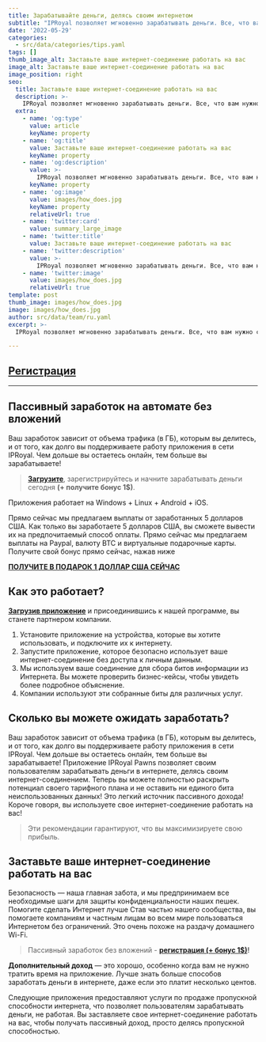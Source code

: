 ```yaml
---
title: Зарабатывайте деньги, делясь своим интернетом
subtitle: "IPRoyal позволяет мгновенно зарабатывать деньги. Все, что вам нужно сделать, чтобы начать получать доход, — это создать бесплатную учетную запись и установить наше приложение."
date: '2022-05-29'
categories:
  - src/data/categories/tips.yaml
tags: []
thumb_image_alt: Заставьте ваше интернет-соединение работать на вас
image_alt: Заставьте ваше интернет-соединение работать на вас
image_position: right
seo:
  title: Заставьте ваше интернет-соединение работать на вас
  description: >-
    IPRoyal позволяет мгновенно зарабатывать деньги. Все, что вам нужно сделать, чтобы начать получать доход, — это создать бесплатную учетную запись и установить наше приложение.
  extra:
    - name: 'og:type'
      value: article
      keyName: property
    - name: 'og:title'
      value: Заставьте ваше интернет-соединение работать на вас
      keyName: property
    - name: 'og:description'
      value: >-
        IPRoyal позволяет мгновенно зарабатывать деньги. Все, что вам нужно сделать, чтобы начать получать доход, — это создать бесплатную учетную запись и установить наше приложение.
      keyName: property
    - name: 'og:image'
      value: images/how_does.jpg
      keyName: property
      relativeUrl: true
    - name: 'twitter:card'
      value: summary_large_image
    - name: 'twitter:title'
      value: Заставьте ваше интернет-соединение работать на вас
    - name: 'twitter:description'
      value: >-
        IPRoyal позволяет мгновенно зарабатывать деньги. Все, что вам нужно сделать, чтобы начать получать доход, — это создать бесплатную учетную запись и установить наше приложение.
    - name: 'twitter:image'
      value: images/how_does.jpg
      relativeUrl: true
template: post
thumb_image: images/how_does.jpg
image: images/how_does.jpg
author: src/data/team/ru.yaml
excerpt: >-
  IPRoyal позволяет мгновенно зарабатывать деньги. Все, что вам нужно сделать, чтобы начать получать доход, — это создать бесплатную учетную запись и установить наше приложение.

---
```

## [Регистрация](https://bit.ly/3wUK8nZ "Регистрация")

----------

## Пассивный заработок на автомате без вложений ##

Ваш заработок зависит от объема трафика (в ГБ), которым вы делитесь, и от того, как долго вы поддерживаете работу приложения в сети IPRoyal. Чем дольше вы остаетесь онлайн, тем больше вы зарабатываете!

> **[Загрузите](https://bit.ly/3wUK8nZ "Пассивный заработок без вложений")**, зарегистрируйтесь и начните зарабатывать деньги сегодня **(+ получите бонус 1$)**.

Приложения работает на Windows + Linux + Android + iOS.
 
Прямо сейчас мы предлагаем выплаты от заработанных 5 долларов США. Как только вы заработаете 5 долларов США, вы сможете вывести их на предпочитаемый способ оплаты.
Прямо сейчас мы предлагаем выплаты на Paypal, валюту BTC и виртуальные подарочные карты.
Получите свой бонус прямо сейчас, нажав ниже

**[ПОЛУЧИТЕ В ПОДАРОК 1 ДОЛЛАР США СЕЙЧАС](https://bit.ly/3wUK8nZ "ПОЛУЧИТЕ В ПОДАРОК 1 ДОЛЛАР США СЕЙЧАС")**

## Как это работает? ##
**[Загрузив приложение](https://bit.ly/3wUK8nZ "Пассивный заработок без вложений")** и присоединившись к нашей программе, вы станете партнером компании.
1. Установите приложение на устройства, которые вы хотите использовать, и подключите их к интернету.
2. Запустите приложение, которое безопасно использует ваше интернет-соединение без доступа к личным данным.
3. Мы используем ваше соединение для сбора битов информации из Интернета. Вы можете проверить бизнес-кейсы, чтобы увидеть более подробное объяснение.
4. Компании используют эти собранные биты для различных услуг.

## Сколько вы можете ожидать заработать? ##
Ваш заработок зависит от объема трафика (в ГБ), которым вы делитесь, и от того, как долго вы поддерживаете работу приложения в сети IPRoyal. Чем дольше вы остаетесь онлайн, тем больше вы зарабатываете!
Приложение IPRoyal Pawns позволяет своим пользователям зарабатывать деньги в интернете, делясь своим интернет-соединением. Теперь вы можете полностью раскрыть потенциал своего тарифного плана и не оставить ни единого бита неиспользованных данных! Это легкий источник пассивного дохода!
Короче говоря, вы используете свое интернет-соединение работать на вас!

> Эти рекомендации гарантируют, что вы максимизируете свою прибыль.

## Заставьте ваше интернет-соединение работать на вас ##
Безопасность — наша главная забота, и мы предпринимаем все необходимые шаги для защиты конфиденциальности наших пешек.
Помогите сделать Интернет лучше
Став частью нашего сообщества, вы помогаете компаниям и частным лицам во всем мире пользоваться Интернетом без ограничений. Это очень похоже на раздачу домашнего Wi-Fi.
> Пассивный заработок без вложений -  **[регистрация (+ бонус 1$)](https://bit.ly/3wUK8nZ "начать зарабатывать")!**

**Дополнительный доход** — это хорошо, особенно когда вам не нужно тратить время на приложение. Лучше знать больше способов заработать деньги в интернете, даже если это платит несколько центов.

Следующие приложения предоставляют услуги по продаже пропускной способности интернета, что позволяет пользователям зарабатывать деньги, не работая. Вы заставляете свое интернет-соединение работать на вас, чтобы получать пассивный доход, просто делясь пропускной способностью.